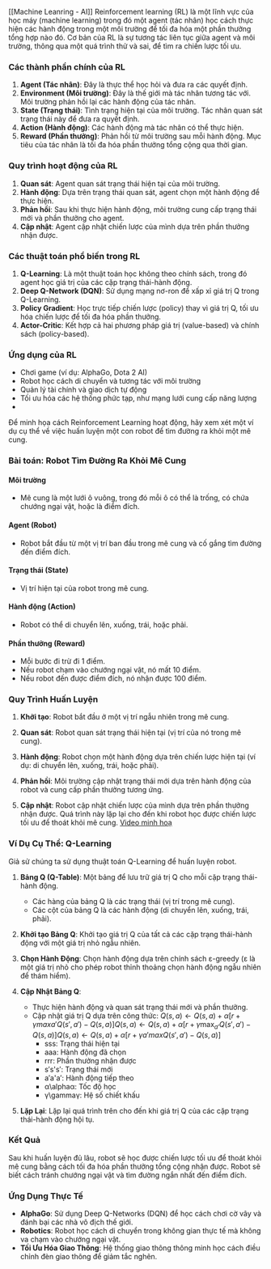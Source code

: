 [[Machine Leanring - AI]]
Reinforcement learning (RL) là một lĩnh vực của học máy (machine learning) trong đó một agent (tác nhân) học cách thực hiện các hành động trong một môi trường để tối đa hóa một phần thưởng tổng hợp nào đó. Cơ bản của RL là sự tương tác liên tục giữa agent và môi trường, thông qua một quá trình thử và sai, để tìm ra chiến lược tối ưu.
### Các thành phần chính của RL

1. **Agent (Tác nhân)**: Đây là thực thể học hỏi và đưa ra các quyết định.
2. **Environment (Môi trường)**: Đây là thế giới mà tác nhân tương tác với. Môi trường phản hồi lại các hành động của tác nhân.
3. **State (Trạng thái)**: Tình trạng hiện tại của môi trường. Tác nhân quan sát trạng thái này để đưa ra quyết định.
4. **Action (Hành động)**: Các hành động mà tác nhân có thể thực hiện.
5. **Reward (Phần thưởng)**: Phản hồi từ môi trường sau mỗi hành động. Mục tiêu của tác nhân là tối đa hóa phần thưởng tổng cộng qua thời gian.
### Quy trình hoạt động của RL

1. **Quan sát**: Agent quan sát trạng thái hiện tại của môi trường.
2. **Hành động**: Dựa trên trạng thái quan sát, agent chọn một hành động để thực hiện.
3. **Phản hồi**: Sau khi thực hiện hành động, môi trường cung cấp trạng thái mới và phần thưởng cho agent.
4. **Cập nhật**: Agent cập nhật chiến lược của mình dựa trên phần thưởng nhận được.
### Các thuật toán phổ biến trong RL

1. **Q-Learning**: Là một thuật toán học không theo chính sách, trong đó agent học giá trị của các cặp trạng thái-hành động.
2. **Deep Q-Network (DQN)**: Sử dụng mạng nơ-ron để xấp xỉ giá trị Q trong Q-Learning.
3. **Policy Gradient**: Học trực tiếp chiến lược (policy) thay vì giá trị Q, tối ưu hóa chiến lược để tối đa hóa phần thưởng.
4. **Actor-Critic**: Kết hợp cả hai phương pháp giá trị (value-based) và chính sách (policy-based).
### Ứng dụng của RL

- Chơi game (ví dụ: AlphaGo, Dota 2 AI)
- Robot học cách di chuyển và tương tác với môi trường
- Quản lý tài chính và giao dịch tự động
- Tối ưu hóa các hệ thống phức tạp, như mạng lưới cung cấp năng lượng
- 
Để minh họa cách Reinforcement Learning hoạt động, hãy xem xét một ví dụ cụ thể về việc huấn luyện một con robot để tìm đường ra khỏi một mê cung.
### Bài toán: Robot Tìm Đường Ra Khỏi Mê Cung

#### Môi trường

- Mê cung là một lưới ô vuông, trong đó mỗi ô có thể là trống, có chứa chướng ngại vật, hoặc là điểm đích.
#### Agent (Robot)

- Robot bắt đầu từ một vị trí ban đầu trong mê cung và cố gắng tìm đường đến điểm đích.
#### Trạng thái (State)

- Vị trí hiện tại của robot trong mê cung.
#### Hành động (Action)

- Robot có thể di chuyển lên, xuống, trái, hoặc phải.
#### Phần thưởng (Reward)

- Mỗi bước đi trừ đi 1 điểm.
- Nếu robot chạm vào chướng ngại vật, nó mất 10 điểm.
- Nếu robot đến được điểm đích, nó nhận được 100 điểm.

### Quy Trình Huấn Luyện

1. **Khởi tạo**: Robot bắt đầu ở một vị trí ngẫu nhiên trong mê cung.
    
2. **Quan sát**: Robot quan sát trạng thái hiện tại (vị trí của nó trong mê cung).
    
3. **Hành động**: Robot chọn một hành động dựa trên chiến lược hiện tại (ví dụ: di chuyển lên, xuống, trái, hoặc phải).
    
4. **Phản hồi**: Môi trường cập nhật trạng thái mới dựa trên hành động của robot và cung cấp phần thưởng tương ứng.
    
5. **Cập nhật**: Robot cập nhật chiến lược của mình dựa trên phần thưởng nhận được. Quá trình này lặp lại cho đến khi robot học được chiến lược tối ưu để thoát khỏi mê cung.
	[Video minh hoạ](https://www.youtube.com/watch?v=L_4BPjLBF4E)
### Ví Dụ Cụ Thể: Q-Learning

Giả sử chúng ta sử dụng thuật toán Q-Learning để huấn luyện robot.

1. **Bảng Q (Q-Table)**: Một bảng để lưu trữ giá trị Q cho mỗi cặp trạng thái-hành động.
    
    - Các hàng của bảng Q là các trạng thái (vị trí trong mê cung).
    - Các cột của bảng Q là các hành động (di chuyển lên, xuống, trái, phải).
2. **Khởi tạo Bảng Q**: Khởi tạo giá trị Q của tất cả các cặp trạng thái-hành động với một giá trị nhỏ ngẫu nhiên.
    
3. **Chọn Hành Động**: Chọn hành động dựa trên chính sách ε-greedy (ε là một giá trị nhỏ cho phép robot thỉnh thoảng chọn hành động ngẫu nhiên để thám hiểm).
    
4. **Cập Nhật Bảng Q**:
    
    - Thực hiện hành động và quan sát trạng thái mới và phần thưởng.
    - Cập nhật giá trị Q dựa trên công thức: $Q(s,a)←Q(s,a)+α[r+γmax⁡a′Q(s′,a′)−Q(s,a)]Q(s, a) \leftarrow Q(s, a) + \alpha [r + \gamma \max_{a'} Q(s', a') - Q(s, a)]Q(s,a)←Q(s,a)+α[r+γa′max​Q(s′,a′)−Q(s,a)]$
        - sss: Trạng thái hiện tại
        - aaa: Hành động đã chọn
        - rrr: Phần thưởng nhận được
        - s′s's′: Trạng thái mới
        - a′a'a′: Hành động tiếp theo
        - α\alphaα: Tốc độ học
        - γ\gammaγ: Hệ số chiết khấu
5. **Lặp Lại**: Lặp lại quá trình trên cho đến khi giá trị Q của các cặp trạng thái-hành động hội tụ.
    
### Kết Quả

Sau khi huấn luyện đủ lâu, robot sẽ học được chiến lược tối ưu để thoát khỏi mê cung bằng cách tối đa hóa phần thưởng tổng cộng nhận được. Robot sẽ biết cách tránh chướng ngại vật và tìm đường ngắn nhất đến điểm đích.
### Ứng Dụng Thực Tế

- **AlphaGo**: Sử dụng Deep Q-Networks (DQN) để học cách chơi cờ vây và đánh bại các nhà vô địch thế giới.
- **Robotics**: Robot học cách di chuyển trong không gian thực tế mà không va chạm vào chướng ngại vật.
- **Tối Ưu Hóa Giao Thông**: Hệ thống giao thông thông minh học cách điều chỉnh đèn giao thông để giảm tắc nghẽn.